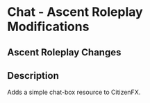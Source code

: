 # Chat - Ascent Roleplay Modifications

## Ascent Roleplay Changes

## Description

Adds a simple chat-box resource to CitizenFX.